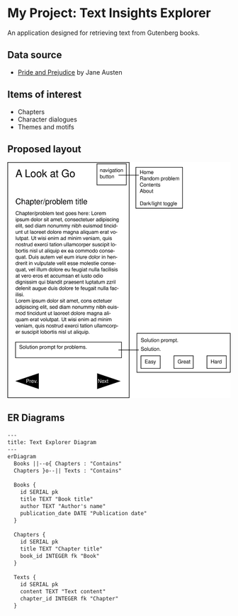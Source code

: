 # My Project: Text Insights Explorer

An application designed for retrieving text from Gutenberg books.

## Data source

- [Pride and Prejudice](https://www.gutenberg.org/ebooks/1342) by Jane Austen

## Items of interest

- Chapters
- Character dialogues
- Themes and motifs

## Proposed layout

![Proposed Layout](../docs/layout.svg "Sample Layout")

## ER Diagrams
```mermaid
---
title: Text Explorer Diagram
---
erDiagram
  Books ||--o{ Chapters : "Contains"
  Chapters }o--|| Texts : "Contains"

  Books {
    id SERIAL pk
    title TEXT "Book title"
    author TEXT "Author's name"
    publication_date DATE "Publication date"
  }

  Chapters {
    id SERIAL pk
    title TEXT "Chapter title"
    book_id INTEGER fk "Book"
  }

  Texts {
    id SERIAL pk
    content TEXT "Text content"
    chapter_id INTEGER fk "Chapter"
  }
```
